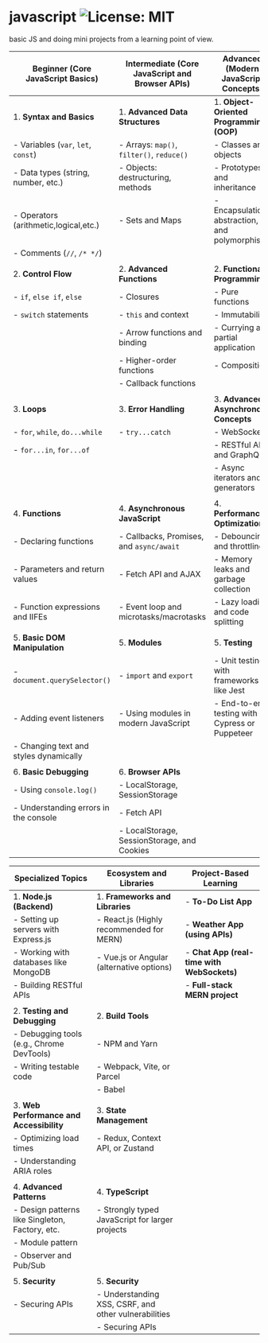 # javascript  ![License: MIT](https://img.shields.io/badge/License-MIT-yellow.svg)

basic JS and doing mini projects from a learning point of view.

| **Beginner (Core JavaScript Basics)** | **Intermediate (Core JavaScript and Browser APIs)** | **Advanced (Modern JavaScript Concepts)** |
| ------------------------------------- | --------------------------------------------------- | ----------------------------------------- |
| 1. **Syntax and Basics**              | 1. **Advanced Data Structures**                    | 1. **Object-Oriented Programming (OOP)**  |
| - Variables (`var`, `let`, `const`)   | - Arrays: `map()`, `filter()`, `reduce()`          | - Classes and objects                     |
| - Data types (string, number, etc.)   | - Objects: destructuring, methods                  | - Prototypes and inheritance              |
| - Operators (arithmetic,logical,etc.) | - Sets and Maps                                    | - Encapsulation, abstraction, and polymorphism |
| - Comments (`//`, `/* */`)            |                                                   |                                           |
|                                       |                                                   |                                           |
| 2. **Control Flow**                   | 2. **Advanced Functions**                         | 2. **Functional Programming**             |
| - `if`, `else if`, `else`             | - Closures                                        | - Pure functions                          |
| - `switch` statements                 | - `this` and context                              | - Immutability                            |
|                                       | - Arrow functions and binding                     | - Currying and partial application        |
|                                       | - Higher-order functions                          | - Composition                             |
|                                       | - Callback functions                              |                                           |
|                                       |                                                   |                                           |
| 3. **Loops**                          | 3. **Error Handling**                             | 3. **Advanced Asynchronous Concepts**     |
| - `for`, `while`, `do...while`        | - `try...catch`                                   | - WebSockets                              |
| - `for...in`, `for...of`              |                                                   | - RESTful APIs and GraphQL                |
|                                       |                                                   | - Async iterators and generators          |
|                                       |                                                   |                                           |
| 4. **Functions**                      | 4. **Asynchronous JavaScript**                    | 4. **Performance Optimization**           |
| - Declaring functions                 | - Callbacks, Promises, and `async/await`          | - Debouncing and throttling               |
| - Parameters and return values        | - Fetch API and AJAX                              | - Memory leaks and garbage collection     |
| - Function expressions and IIFEs      | - Event loop and microtasks/macrotasks            | - Lazy loading and code splitting         |
|                                       |                                                   |                                           |
| 5. **Basic DOM Manipulation**         | 5. **Modules**                                    | 5. **Testing**                            |
| - `document.querySelector()`          | - `import` and `export`                           | - Unit testing with frameworks like Jest  |
| - Adding event listeners              | - Using modules in modern JavaScript              | - End-to-end testing with Cypress or Puppeteer |
| - Changing text and styles dynamically|                                                   |                                           |
|                                       |                                                   |                                           |
| 6. **Basic Debugging**                | 6. **Browser APIs**                               |                                           |
| - Using `console.log()`               | - LocalStorage, SessionStorage                    |                                           |
| - Understanding errors in the console | - Fetch API                                       |                                           |
|                                       | - LocalStorage, SessionStorage, and Cookies       |                                           |

| **Specialized Topics**                   | **Ecosystem and Libraries**                      | **Project-Based Learning**                      |
| ---------------------------------------  | ------------------------------------------------ | ----------------------------------------------- |
| 1. **Node.js (Backend)**                 | 1. **Frameworks and Libraries**                  | - **To-Do List App**                            |
| - Setting up servers with Express.js     | - React.js (Highly recommended for MERN)         | - **Weather App (using APIs)**                  |
| - Working with databases like MongoDB    | - Vue.js or Angular (alternative options)        | - **Chat App (real-time with WebSockets)**      |
| - Building RESTful APIs                  |                                                  | - **Full-stack MERN project**                   |
|                                           |                                                  |                                                 |
| 2. **Testing and Debugging**             | 2. **Build Tools**                               |                                                 |
| - Debugging tools (e.g., Chrome DevTools)| - NPM and Yarn                                   |                                                 |
| - Writing testable code                  | - Webpack, Vite, or Parcel                       |                                                 |
|                                           | - Babel                                          |                                                 |
|                                           |                                                  |                                                 |
| 3. **Web Performance and Accessibility** | 3. **State Management**                          |                                                 |
| - Optimizing load times                  | - Redux, Context API, or Zustand                 |                                                 |
| - Understanding ARIA roles               |                                                  |                                                 |
|                                           |                                                  |                                                 |
| 4. **Advanced Patterns**                 | 4. **TypeScript**                                |                                                 |
| - Design patterns like Singleton, Factory, etc. | - Strongly typed JavaScript for larger projects |                                                 |
| - Module pattern                         |                                                  |                                                 |
| - Observer and Pub/Sub                   |                                                  |                                                 |
|                                           |                                                  |                                                 |
| 5. **Security**                          | 5. **Security**                                  |                                                 |
| - Securing APIs                          | - Understanding XSS, CSRF, and other vulnerabilities |                                              |
|                                           | - Securing APIs                                  |                                                 |

